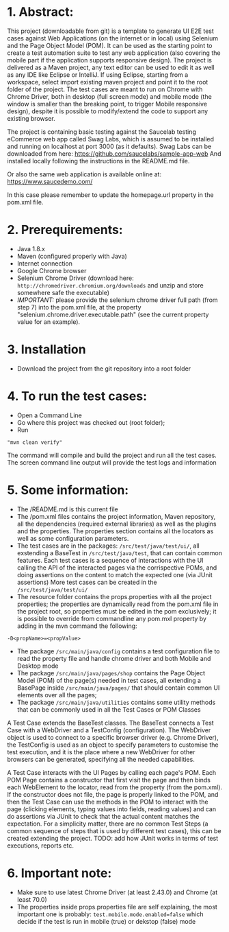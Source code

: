 
# 1. Abstract:
This project (downloadable from git) is a template to generate UI E2E test cases against Web Applications (on the internet or in local) using Selenium and the Page Object Model (POM).
It can be used as the starting point to create a test automation suite to test any web application (also covering the mobile part if the application supports responsive design).
The project is delivered as a Maven project, any text editor can be used to edit it as well as any IDE like Eclipse or IntelliJ.
If using Eclipse, starting from a workspace, select import existing maven project and point it to the root folder of the project.
The test cases are meant to run on Chrome with Chrome Driver, both in desktop (full screen mode) and mobile mode (the window is smaller than the breaking point, to trigger Mobile responsive design), despite it is possible to modify/extend the code to support any existing browser.

The project is containing basic testing against the Saucelab testing eCommerce web app called Swag Labs, which is assumed to be installed and running on localhost at port 3000 (as it defaults).
Swag Labs can be downloaded from here:
https://github.com/saucelabs/sample-app-web
And installed locally following the instructions in the README.md file.

Or also the same web application is available online at:
https://www.saucedemo.com/

In this case please remember to update the homepage.url property in the pom.xml file.

# 2. Prerequirements:
- Java 1.8.x
- Maven (configured properly with Java)
- Internet connection
- Google Chrome browser
- Selenium Chrome Driver (download here: `http://chromedriver.chromium.org/downloads` and unzip and store somewhere safe the executable)
- *IMPORTANT:* please provide the selenium chrome driver full path (from step 7) into the pom.xml file, at the property "selenium.chrome.driver.executable.path" (see the current property value for an example).

# 3. Installation
- Download the project from the git repository into a root folder

# 4. To run the test cases:
- Open a Command Line
- Go where this project was checked out (root folder);
- Run 
```
"mvn clean verify"
```
The command will compile and build the project and run all the test cases.
The screen command line output will provide the test logs and information

# 5. Some information:
- The /README.md is this current file
- The /pom.xml files contains the project information, Maven repository, all the dependencies (required external libraries) as well as the plugins and the properties.
The properties section contains all the locators as well as some configuration parameters.
- The test cases are in the packages: `/src/test/java/test/ui/`, all exstending a BaseTest in `/src/test/java/test`, that can contain common features. 
Each test cases is a sequence of interactions with the UI calling the API of the interacted pages via the corrispective POMs, and doing assertions on the content to match the expected one (via JUnit assertions)
More test cases can be created in the `/src/test/java/test/ui/`
- The resource folder contains the props.properties with all the project properties; the properties are dynamically read from the pom.xml file in the project root, so properties must be edited in the pom exclusively; it is possible to override from commandline any pom.mxl property by adding in the mvn command the following:
```
-D<propName>=<propValue>
```
- The package `/src/main/java/config` contains a test configuration file to read the property file and handle chrome driver and both Mobile and Desktop mode
- The package `/src/main/java/pages/shop` contains the Page Object Model (POM) of the page(s) needed in test cases, all extending a BasePage inside `/src/main/java/pages/` that should contain common UI elements over all the pages;
- The package `/src/main/java/utilities` contains some utility methods that can be commonly used in all the Test Cases or POM Classes

A Test Case extends the BaseTest classes. The BaseTest connects a Test Case with a WebDriver and a TestConfig (configuration).
The WebDriver object is used to connect to a specific browser driver (e.g. Chrome Driver), the TestConfig is used as an object to specify parameters to customise the test execution, and it is the place where a new WebDriver for other browsers can be generated, specifying all the needed capabilities.

A Test Case interacts with the UI Pages by calling each page's POM.
Each POM Page contains a constructor that first visit the page and then binds each WebElement to the locator, read from the property (from the pom.xml).
If the constructor does not file, the page is properly linked to the POM, and then the Test Case can use the methods in the POM to interact with the page (clicking elements, typing values into fields, reading values) and can do assertions via JUnit to check that the actual content matches the expectation.
For a simplicity matter, there are no common Test Steps (a common sequence of steps that is used by different test cases), this can be created extending the project.
TODO: add how JUnit works in terms of test executions, reports etc.

# 6. Important note:
- Make sure to use latest Chrome Driver (at least 2.43.0) and Chrome (at least 70.0)
- The properties inside props.properties file are self explaining, the most important one is probably:
`test.mobile.mode.enabled=false`
which decide if the test is run in mobile (true) or dekstop (false) mode

